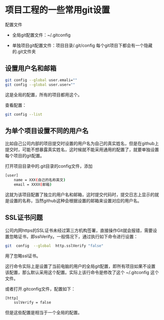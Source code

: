 # 项目工程的一些常用git设置




配置文件
+ 全局git配置文件：~/.gitconfig

+ 单独项目git配置文件：项目目录/.git/config
  每个git项目下都会有一个隐藏的.git文件夹



## 设置用户名和邮箱


```bash
git config --global user.emali=""
git config --global user.user=""
```
这是全局的配置，所有的项目都用这个。


查看配置：
```bash
git config --list
```



## 为单个项目设置不同的用户名


比如自己公司内部的项目提交时设置的用户名为自己的真实姓名，但是在github上提交时，可能不想暴露真实姓名，这时候就不能采用通用的配置了，就要单独设置每个项目的git配置。




打开项目目录中的.git目录的config文件，添加
```bash
[user]
    name = XXX(自己的名称英文)
    email = XXXX(邮箱)
```
这就为该项目配置了独立的用户名和邮箱，这时提交代码时，提交日志上显示的就是设置的名称，当然github这种会根据设置的邮箱来设置对应的用户名。




## SSL证书问题

公司内网https的SSL证书未经过第三方机构签署，直接操作Git就会报错，需要设置忽略证书，即sslVerify。一般情况下，通过执行如下命令进行设置：
```bash
git  config  --global  http.sslVerify "false"
```
用了忽略ssl证书。

这行命令实际上是设置了当前电脑的用户的全局git配置，即所有项目如果不设置该配置，那么默认采用这个配置。实际上该行命令是修改了这个 ~/.gitconfig 这个文件。


或者打开.gitconfig文件，配置如下：
```bash
[http]
    sslVerify = false
```	
但是这些配置是相当于一个全局的配置。